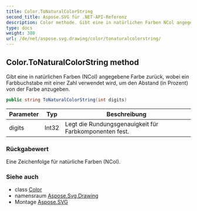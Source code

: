 ```yaml
---
title: Color.ToNaturalColorString
second_title: Aspose.SVG für .NET-API-Referenz
description: Color methode. Gibt eine in natürlichen Farben NCol angegebene Farbe zurück wobei ein Farbbuchstabe mit einer Zahl verwendet wird um den Abstand in Prozent von der Farbe anzugeben.
type: docs
weight: 380
url: /de/net/aspose.svg.drawing/color/tonaturalcolorstring/
---
```

## Color.ToNaturalColorString method

Gibt eine in natürlichen Farben (NCol) angegebene Farbe zurück, wobei ein Farbbuchstabe mit einer Zahl verwendet wird, um den Abstand (in Prozent) von der Farbe anzugeben.

```csharp
public string ToNaturalColorString(int digits)
```

| Parameter | Typ | Beschreibung |
| --- | --- | --- |
| digits | Int32 | Legt die Rundungsgenauigkeit für Farbkomponenten fest. |

### Rückgabewert

Eine Zeichenfolge für natürliche Farben (NCol).

### Siehe auch

* class [Color](../)
* namensraum [Aspose.Svg.Drawing](../../color/)
* Montage [Aspose.SVG](../../../)



